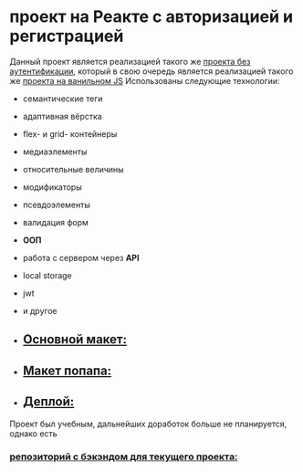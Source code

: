 # проект на Реакте с авторизацией и регистрацией

Данный проект является реализацией такого же [проекта без аутентификации](https://github.com/loki87by/mesto-react), который в свою очередь является реализацией такого же [проекта на ванильном JS](https://github.com/loki87by/mesto)
Использованы следующие технологии: 
* семантические теги 
* адаптивная вёрстка 
* flex- и grid- контейнеры 
* медиаэлементы 
* относительные величины 
* модификаторы 
* псевдоэлементы
* валидация форм
* **ООП**
* работа с сервером через **API**
* local storage
* jwt
* и другое 

* ## [Основной макет:](https://www.figma.com/file/bjyvbKKJN2naO0ucURl2Z0/JavaScript.-Sprint-5?node-id=0%3A1) 
* ## [Макет попапа:](https://www.figma.com/file/kRVLKwYG3d1HGLvh7JFWRT/JavaScript.-Sprint-6?node-id=0%3A1) 
* ## [Деплой:](https://loki87by.github.io/react-mesto-auth/) 

Проект был учебным, дальнейших доработок больше не планируется, однако есть  
### [репозиторий с бэкэндом для текущего проекта: ](https://github.com/loki87by/react-mesto-api-full) 
